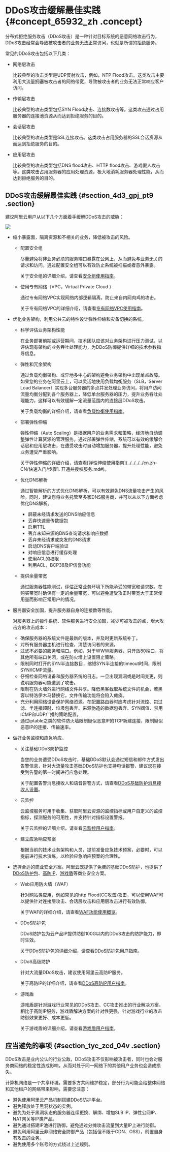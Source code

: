 # DDoS攻击缓解最佳实践 {#concept_65932_zh .concept}

分布式拒绝服务攻击（DDoS攻击）是一种针对目标系统的恶意网络攻击行为，DDoS攻击经常会导致被攻击者的业务无法正常访问，也就是所谓的拒绝服务。

常见的DDoS攻击包括以下几类：

-   网络层攻击

    比较典型的攻击类型是UDP反射攻击，例如，NTP Flood攻击。这类攻击主要利用大流量拥塞被攻击者的网络带宽，导致被攻击者的业务无法正常响应客户访问。

-   传输层攻击

    比较典型的攻击类型包括SYN Flood攻击、连接数攻击等。这类攻击通过占用服务器的连接池资源从而达到拒绝服务的目的。

-   会话层攻击

    比较典型的攻击类型是SSL连接攻击。这类攻击占用服务器的SSL会话资源从而达到拒绝服务的目的。

-   应用层攻击

    比较典型的攻击类型包括DNS flood攻击、HTTP flood攻击、游戏假人攻击等。这类攻击占用服务器的应用处理资源，极大地消耗服务器处理性能，从而达到拒绝服务的目的。


## DDoS攻击缓解最佳实践 {#section_4d3_gpj_pt9 .section}

建议阿里云用户从以下几个方面着手缓解DDoS攻击的威胁：

![](http://static-aliyun-doc.oss-cn-hangzhou.aliyuncs.com/assets/img/79431/156463920734235_zh-CN.png)

-   缩小暴露面，隔离资源和不相关的业务，降低被攻击的风险。
    -   配置安全组

        尽量避免将非业务必须的服务端口暴露在公网上，从而避免与业务无关的请求和访问。通过配置安全组可以有效防止系统被扫描或者意外暴露。

        关于安全组的详细介绍，请查看[安全组使用指南](../../../../cn.zh-CN/安全/安全组/创建安全组.md#)。

    -   使用专有网络（VPC，Virtual Private Cloud ）

        通过专有网络VPC实现网络内部逻辑隔离，防止来自内网肉鸡的攻击。

        关于专有网络VPC的详细介绍，请查看[专有网络VPC使用指南](../../../../cn.zh-CN/用户指南/专有网络和子网/管理专有网络.md#)。

-   优化业务架构，利用公共云的特性设计弹性伸缩和灾备切换的系统。
    -   科学评估业务架构性能

        在业务部署前期或运营期间，技术团队应该对业务架构进行压力测试，以评估现有架构的业务吞吐处理能力，为DDoS防御提供详细的技术参数指导信息。

    -   弹性和冗余架构

        通过负载均衡架构、或异地多中心的架构避免业务架构中出现单点故障。如果您的业务在阿里云上，可以灵活地使用负载均衡服务（SLB，Server Load Balancer）实现多台服务器的多点并发处理业务访问，将用户访问流量均衡分配到各个服务器上，降低单台服务器的压力，提升业务吞吐处理能力，这样可以有效缓解一定流量范围内的连接层DDoS攻击。

        关于负载均衡的详细介绍，请查看[负载均衡使用指南](../../../../cn.zh-CN/快速入门/入门概述.md#)。

    -   部署弹性伸缩

        弹性伸缩（Auto Scaling）是根据用户的业务需求和策略，经济地自动调整弹性计算资源的管理服务。通过部署弹性伸缩，系统可以有效的缓解会话层和应用层攻击，在遭受攻击时自动增加服务器，提升处理性能，避免业务遭受严重影响。

        关于弹性伸缩的详细介绍，请查看[弹性伸缩使用指南](../../../../cn.zh-CN/快速入门/步骤1. 开通并授权服务.md#)。

    -   优化DNS解析

        通过智能解析的方式优化DNS解析，可以有效避免DNS流量攻击产生的风险。同时，建议您将业务托管至多家DNS服务商，并可以从以下方面考虑优化DNS解析。

        -   屏蔽未经请求发送的DNS响应信息
        -   丢弃快速重传数据包
        -   启用TTL
        -   丢弃未知来源的DNS查询请求和响应数据
        -   丢弃未经请求或突发的DNS请求
        -   启动DNS客户端验证
        -   对响应信息进行缓存处理
        -   使用ACL的权限
        -   利用ACL，BCP38及IP信誉功能
    -   提供余量带宽

        通过服务器性能测试，评估正常业务环境下所能承受的带宽和请求数。在购买带宽时确保有一定的余量带宽，可以避免遭受攻击时带宽大于正常使用量而影响正常用户的情况。

-   服务器安全加固，提升服务器自身的连接数等性能。

    对服务器上的操作系统、软件服务进行安全加固，减少可被攻击的点，增大攻击方的攻击成本：

    -   确保服务器的系统文件是最新的版本，并及时更新系统补丁。
    -   对所有服务器主机进行检查，清楚访问者的来源。
    -   过滤不必要的服务和端口。例如，对于WWW服务器，只开放80端口，将其他所有端口关闭，或在防火墙上设置阻止策略。
    -   限制同时打开的SYN半连接数目，缩短SYN半连接的timeout时间，限制SYN/ICMP流量。
    -   仔细检查网络设备和服务器系统的日志。一旦出现漏洞或是时间变更，则说明服务器可能遭到了攻击。
    -   限制在防火墙外进行网络文件共享。降低黑客截取系统文件的机会，若黑客以特洛伊木马替换它，文件传输功能将会陷入瘫痪。
    -   充分利用网络设备保护网络资源。在配置路由器时应考虑针对流控、包过滤、半连接超时、垃圾包丢弃、来源伪造的数据包丢弃、SYN阀值、禁用ICMP和UDP广播的策略配置。
    -   通过iptable之类的软件防火墙限制疑似恶意IP的TCP新建连接，限制疑似恶意IP的连接、传输速率。
-   做好业务监控和应急响应。
    -   关注基础DDoS防护监控

        当您的业务遭受DDoS攻击时，基础DDoS默认会通过短信和邮件方式发出告警信息，针对大流量攻击基础DDoS防护也支持电话报警，建议您在接受到告警的第一时间进行应急处理。

        关于配置告警消息接收人和语音告警方式，请查看[DDoS基础防护消息接收人设置](../../../../cn.zh-CN/DDoS基础防护服务/用户指南/设置黑洞告警通知.md#)。

    -   云监控

        云监控服务可用于收集、获取阿里云资源的监控指标或用户自定义的监控指标，探测服务的可用性，并支持针对指标设置警报。

        关于云监控的详细介绍，请查看[云监控用户指南](../../../../cn.zh-CN/产品简介/产品概述.md#)。

    -   建立应急响应预案

        根据当前的技术业务架构和人员，提前准备应急技术预案，必要时，可以提前进行技术演练，以检验应急响应预案的合理性。

-   选择合适的商业安全方案。阿里云既提供了免费的基础DDoS防护，也提供了[DDoS防护包](https://www.aliyun.com/product/ddosbgp)、[高防IP](https://www.aliyun.com/product/ddos)、[游戏盾](https://www.aliyun.com/product/GameShield)等商业安全方案。
    -   Web应用防火墙（WAF）

        针对网站类应用，例如常见的http Flood\(CC攻击\)攻击，可以使用WAF可以提供针对连接层攻击、会话层攻击和应用层攻击进行有效防御。

        关于WAF的详细介绍，请查看[WAF功能使用概览](../../../../cn.zh-CN/用户指南/WAF功能使用概览.md#)。

    -   DDoS防护包

        DDoS防护包为云产品IP提供防御100G以内的DDoS攻击的防护能力，即时生效。

        关于DDoS防护包的详细介绍，请查看[DDoS防护包用户指南](../../../../cn.zh-CN/DDoS防护包/产品简介/什么是DDoS防护包.md#)。

    -   DDoS高级防护

        针对大流量DDoS攻击，建议使用阿里云高防IP服务。

        关于高防IP的详细介绍，请查看[DDoS高防IP用户指南](../../../../cn.zh-CN/DDoS高防IP/产品简介/什么是DDoS高防IP.md#)。

    -   游戏盾

        游戏盾是针对游戏行业常见的DDoS攻击、CC攻击推出的行业解决方案。相比于高防IP服务，游戏盾解决方案的针对性更强，针对游戏行业的攻击防御效果更好、成本更低。

        关于游戏盾的详细介绍，请查看[游戏盾用户指南](../../../../cn.zh-CN/产品简介/什么是游戏盾.md#)。


## 应当避免的事项 {#section_tyc_zcd_04v .section}

DDoS攻击是业内公认的行业公敌，DDoS攻击不仅影响被攻击者，同时也会对服务商网络的稳定性造成影响，从而对处于同一网络下的其他用户业务也会造成损失。

计算机网络是一个共享环境，需要多方共同维护稳定，部分行为可能会给整体网络和其他租户的网络带来影响，需要您注意：

-   避免使用阿里云产品机制搭建DDoS防护平台。
-   避免释放处于黑洞状态的实例。
-   避免为处于黑洞状态的服务器连续更换、解绑、增加SLB IP、弹性公网IP、NAT网关等IP类产品。
-   避免通过搭建IP池进行防御，避免通过分摊攻击流量到大量IP上进行防御。
-   避免利用阿里云非网络安全防御产品（包括但不限于CDN、OSS），前置自身有攻击的业务。
-   避免使用多个账号的方式绕过上述规则。

